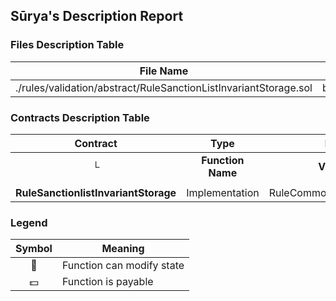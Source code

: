 ## Sūrya's Description Report

### Files Description Table


|  File Name  |  SHA-1 Hash  |
|-------------|--------------|
| ./rules/validation/abstract/RuleSanctionListInvariantStorage.sol | bfafc191c7e0cb36a1580ad338f6d6b7bff00e19 |


### Contracts Description Table


|  Contract  |         Type        |       Bases      |                  |                 |
|:----------:|:-------------------:|:----------------:|:----------------:|:---------------:|
|     └      |  **Function Name**  |  **Visibility**  |  **Mutability**  |  **Modifiers**  |
||||||
| **RuleSanctionlistInvariantStorage** | Implementation | RuleCommonInvariantStorage |||


### Legend

|  Symbol  |  Meaning  |
|:--------:|-----------|
|    🛑    | Function can modify state |
|    💵    | Function is payable |
